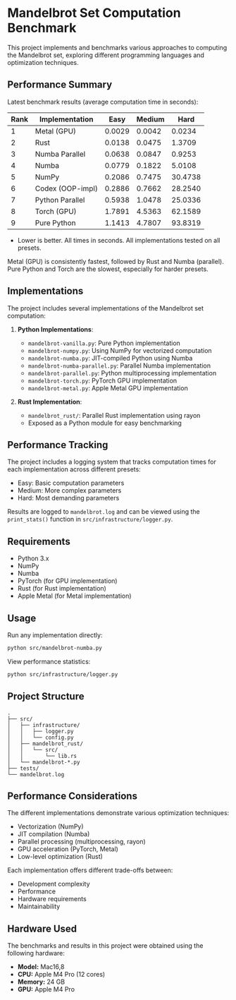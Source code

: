 # Mandelbrot Set Computation Benchmark

This project implements and benchmarks various approaches to computing the Mandelbrot set, exploring different programming languages and optimization techniques.

## Performance Summary

Latest benchmark results (average computation time in seconds):

| Rank | Implementation    | Easy   | Medium | Hard    |
|------|------------------|--------|--------|---------|
| 1    | Metal (GPU)      | 0.0029 | 0.0042 | 0.0234  |
| 2    | Rust             | 0.0138 | 0.0475 | 1.3709  |
| 3    | Numba Parallel   | 0.0638 | 0.0847 | 0.9253  |
| 4    | Numba            | 0.0779 | 0.1822 | 5.0108  |
| 5    | NumPy            | 0.2086 | 0.7475 | 30.4738 |
| 6    | Codex (OOP-impl) | 0.2886 | 0.7662 | 28.2540 |
| 7    | Python Parallel  | 0.5938 | 1.0478 | 25.0336 |
| 8    | Torch (GPU)      | 1.7891 | 4.5363 | 62.1589 |
| 9    | Pure Python      | 1.1413 | 4.7807 | 93.8319 |

- Lower is better. All times in seconds. All implementations tested on all presets.

Metal (GPU) is consistently fastest, followed by Rust and Numba (parallel). Pure Python and Torch are the slowest, especially for harder presets.

## Implementations

The project includes several implementations of the Mandelbrot set computation:

1. **Python Implementations**:
   - `mandelbrot-vanilla.py`: Pure Python implementation
   - `mandelbrot-numpy.py`: Using NumPy for vectorized computation
   - `mandelbrot-numba.py`: JIT-compiled Python using Numba
   - `mandelbrot-numba-parallel.py`: Parallel Numba implementation
   - `mandelbrot-parallel.py`: Python multiprocessing implementation
   - `mandelbrot-torch.py`: PyTorch GPU implementation
   - `mandelbrot-metal.py`: Apple Metal GPU implementation

2. **Rust Implementation**:
   - `mandelbrot_rust/`: Parallel Rust implementation using rayon
   - Exposed as a Python module for easy benchmarking

## Performance Tracking

The project includes a logging system that tracks computation times for each implementation across different presets:
- Easy: Basic computation parameters
- Medium: More complex parameters
- Hard: Most demanding parameters

Results are logged to `mandelbrot.log` and can be viewed using the `print_stats()` function in `src/infrastructure/logger.py`.

## Requirements

- Python 3.x
- NumPy
- Numba
- PyTorch (for GPU implementation)
- Rust (for Rust implementation)
- Apple Metal (for Metal implementation)

## Usage

Run any implementation directly:
```bash
python src/mandelbrot-numba.py
```

View performance statistics:
```bash
python src/infrastructure/logger.py
```

## Project Structure

```
.
├── src/
│   ├── infrastructure/
│   │   ├── logger.py
│   │   └── config.py
│   ├── mandelbrot_rust/
│   │   └── src/
│   │       └── lib.rs
│   └── mandelbrot-*.py
├── tests/
└── mandelbrot.log
```

## Performance Considerations

The different implementations demonstrate various optimization techniques:
- Vectorization (NumPy)
- JIT compilation (Numba)
- Parallel processing (multiprocessing, rayon)
- GPU acceleration (PyTorch, Metal)
- Low-level optimization (Rust)

Each implementation offers different trade-offs between:
- Development complexity
- Performance
- Hardware requirements
- Maintainability

## Hardware Used

The benchmarks and results in this project were obtained using the following hardware:

- **Model:** Mac16,8
- **CPU:** Apple M4 Pro (12 cores)
- **Memory:** 24 GB
- **GPU:** Apple M4 Pro
